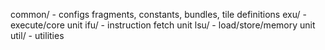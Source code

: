 common/ - configs fragments, constants, bundles, tile definitions
exu/ - execute/core unit
ifu/ - instruction fetch unit
lsu/ - load/store/memory unit
util/ - utilities
